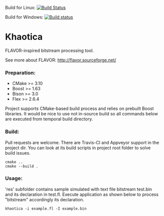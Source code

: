 Build for Linux: [![Build Status](https://travis-ci.org/sergeyrachev/khaotica.svg?branch=master)](https://travis-ci.org/sergeyrachev/khaotica)

Build for Windows: [![Build status](https://ci.appveyor.com/api/projects/status/2mgxm4i8c29v1ilw?svg=true)](https://ci.appveyor.com/project/sergeyrachev/khaotica)

# Khaotica

FLAVOR-inspired bitstream processing tool.

See more about FLAVOR:
http://flavor.sourceforge.net/

### Preparation:

* CMake >= 3.10
* Boost >= 1.63
* Bison >= 3.0
* Flex >= 2.6.4

Project supports CMake-based build process and relies on prebuilt Boost libraries. It would be nice to use not in-source build so all commands below are executed from temporal build directory.

### Build:

Pull requests are welcome. There are Travis-CI and Appveyor support in the project dir. You can look at its build scripts in project root folder to solve build issues.
    
    cmake ..
    cmake --build .
      
### Usage:

'res' subfolder contains sample simulated with text file bitstream test.bin and its declaration in test.fl. Execute application as shown below to process "bitstream" accordingly its declaration.
 
    khaotica -i example.fl -I example.bin
   

   
 
